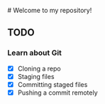 
# Welcome to my repository!

## TODO

### Learn about Git

- [x] Cloning a repo
- [x] Staging files
- [x] Committing staged files
- [x] Pushing a commit remotely

